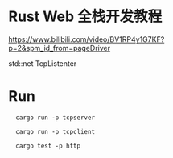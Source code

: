 # Rust Web 全栈开发教程
https://www.bilibili.com/video/BV1RP4y1G7KF?p=2&spm_id_from=pageDriver


std::net
TcpListenter 



# Run

```
  cargo run -p tcpserver

  cargo run -p tcpclient

  cargo test -p http
```